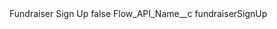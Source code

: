 <?xml version="1.0" encoding="UTF-8"?>
<CustomMetadata xmlns="http://soap.sforce.com/2006/04/metadata" xmlns:xsi="http://www.w3.org/2001/XMLSchema-instance" xmlns:xsd="http://www.w3.org/2001/XMLSchema">
    <label>Fundraiser Sign Up</label>
    <protected>false</protected>
    <values>
        <field>Flow_API_Name__c</field>
        <value xsi:type="xsd:string">fundraiserSignUp</value>
    </values>
</CustomMetadata>
